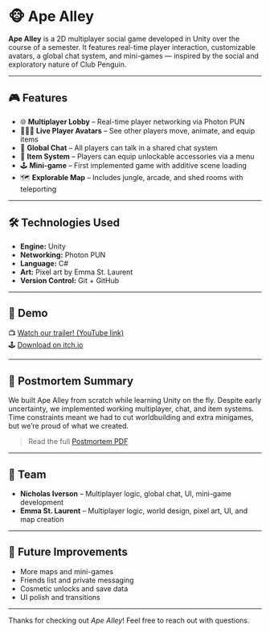 # 🐵 Ape Alley

**Ape Alley** is a 2D multiplayer social game developed in Unity over the course of a semester. It features real-time player interaction, customizable avatars, a global chat system, and mini-games — inspired by the social and exploratory nature of Club Penguin.

---

## 🎮 Features

- 🌐 **Multiplayer Lobby** – Real-time player networking via Photon PUN
- 🧑‍🤝‍🧑 **Live Player Avatars** – See other players move, animate, and equip items
- 💬 **Global Chat** – All players can talk in a shared chat system
- 🧢 **Item System** – Players can equip unlockable accessories via a menu
- 🕹️ **Mini-game** – First implemented game with additive scene loading
- 🗺️ **Explorable Map** – Includes jungle, arcade, and shed rooms with teleporting

---

## 🛠️ Technologies Used

- **Engine:** Unity
- **Networking:** Photon PUN
- **Language:** C#
- **Art:** Pixel art by Emma St. Laurent
- **Version Control:** Git + GitHub

---

## 🎥 Demo

📺 [Watch our trailer! (YouTube link)](https://youtube.com/watch?v=tn-lsZaX9Sk)  
🕹️ [Download on itch.io](https://niverson.itch.io/ape-alley)

---

## 🧪 Postmortem Summary

We built Ape Alley from scratch while learning Unity on the fly. Despite early uncertainty, we implemented working multiplayer, chat, and item systems. Time constraints meant we had to cut worldbuilding and extra minigames, but we’re proud of what we created.

> Read the full [Postmortem PDF](./APEALLEYPOSTMORTEM.pdf)

---

## 👥 Team

- **Nicholas Iverson** – Multiplayer logic, global chat, UI, mini-game development
- **Emma St. Laurent** – Multiplayer logic, world design, pixel art, UI, and map creation

---


## 📌 Future Improvements

- More maps and mini-games
- Friends list and private messaging
- Cosmetic unlocks and save data
- UI polish and transitions

---

Thanks for checking out *Ape Alley*! Feel free to reach out with questions.
